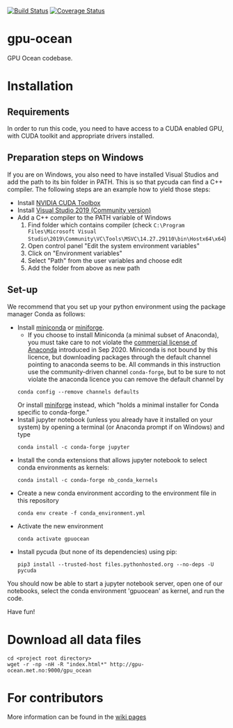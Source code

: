 [![Build Status](https://travis-ci.org/metno/gpu-ocean.svg?branch=master)](https://travis-ci.org/metno/gpu-ocean)
[![Coverage Status](https://coveralls.io/repos/github/metno/gpu-ocean/badge.svg?branch=master)](https://coveralls.io/github/metno/gpu-ocean?branch=master)

# gpu-ocean
GPU Ocean codebase.

# Installation

## Requirements
In order to run this code, you need to have access to a CUDA enabled GPU, with CUDA toolkit and appropriate drivers installed.

## Preparation steps on Windows

If you are on Windows, you also need to have installed Visual Studios and add the path to its bin folder in PATH. This is so that pycuda can find a C++ compiler. The following steps are an example how to yield those steps:

-   Install [NVIDIA CUDA Toolbox](https://docs.nvidia.com/cuda/cuda-installation-guide-microsoft-windows/index.html) 
-   Install [Visual Studio 2019 (Community version)](https://visualstudio.microsoft.com/vs/community/)
-   Add a C++ compiler to the PATH variable of Windows
    1.  Find folder which contains compiler (check `C:\Program Files\Microsoft Visual Studio\2019\Community\VC\Tools\MSVC\14.27.29110\bin\Hostx64\x64`)
    2.  Open control panel "Edit the system environment variables"
    3.  Click on "Environment variables"
    4.  Select "Path" from the user variables and choose edit
    5.  Add the folder from above as new path

## Set-up
We recommend that you set up your python environment using the package manager Conda as follows:
- Install [miniconda](https://conda.io/miniconda.html) or [miniforge](https://github.com/conda-forge/miniforge).
    - If you choose to install Miniconda (a minimal subset of Anaconda), you must take care to not violate the [commercial license of Anaconda](https://www.anaconda.com/blog/sustaining-our-stewardship-of-the-open-source-data-science-community) introduced in Sep 2020. Miniconda is not bound by this licence, but downloading packages through the default channel pointing to anaconda seems to be. All commands in this instruction use the community-driven channel `conda-forge`, but to be sure to not violate the anaconda licence you can remove the default channel by
    ```
    conda config --remove channels defaults
    ```
    Or install [miniforge](https://github.com/conda-forge/miniforge) instead, which "holds a minimal installer for Conda specific to conda-forge."
- Install jupyter notebook (unless you already have it installed on your system) by opening a terminal (or Anaconda prompt if on Windows) and type
    ```
    conda install -c conda-forge jupyter
    ```
- Install the conda extensions that allows jupyter notebook to select conda environments as kernels:
    ```
    conda install -c conda-forge nb_conda_kernels
    ```
- Create a new conda environment according to the environment file in this repository
    ```
    conda env create -f conda_environment.yml
    ```
- Activate the new environment
    ```
    conda activate gpuocean
    ```
- Install pycuda (but none of its dependencies) using pip:
    ```
    pip3 install --trusted-host files.pythonhosted.org --no-deps -U pycuda
    ```

You should now be able to start a jupyter notebook server, open one of our notebooks, select the conda environment 'gpuocean' as kernel, and run the code. 

Have fun!

# Download all data files
```
cd <project root directory>
wget -r -np -nH -R "index.html*" http://gpu-ocean.met.no:9000/gpu_ocean
```

# For contributors 

More information can be found in the [wiki pages](https://github.com/metno/gpu-ocean/wiki/)
